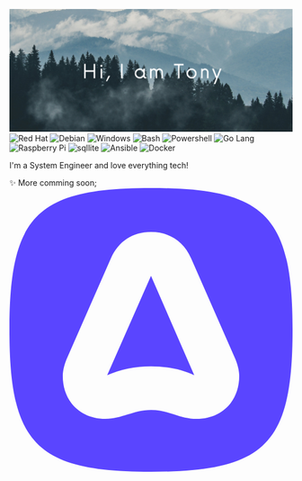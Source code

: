 ![Header Image](https://github.com/acavella/acavella/blob/master/assets/header.png)
![Red Hat](https://img.shields.io/badge/-Red%20Hat-41454A?logo=redhat)
![Debian](https://img.shields.io/badge/-Debian-41454A?logo=debian)
![Windows](https://img.shields.io/badge/-Windows-41454A?logo=windows)
![Bash](https://img.shields.io/badge/-Bash-41454A?logo=gnubash)
![Powershell](https://img.shields.io/badge/-Powershell-41454A?logo=powershell)
![Go Lang](https://img.shields.io/badge/-Go-41454A?logo=go)
![Raspberry Pi](https://img.shields.io/badge/-Raspberry%20Pi-41454A?logo=raspberrypi)
![sqllite](https://img.shields.io/badge/-sqlite-41454A?logo=sqlite)
![Ansible](https://img.shields.io/badge/-Ansible-41454A?logo=ansible)
![Docker](https://img.shields.io/badge/-Docker-41454A?logo=Docker)

I'm a System Engineer and love everything tech!

✨ More comming soon;
<svg viewBox="0 0 128 128">
<path fill-rule="evenodd" clip-rule="evenodd" d="M0 64c0 51.617 12.383 64 64 64 51.617 0 64-12.383 64-64 0-51.617-12.383-64-64-64C12.383 0 0 12.383 0 64zm25.808 13.295l20.075-45.621C49.27 23.984 55.788 19.813 64 19.813c8.212 0 14.729 4.17 18.118 11.86l20.074 45.622c.912 2.216 1.694 5.084 1.694 7.56 0 11.34-7.951 19.291-19.292 19.291-3.862 0-6.93-.985-10.035-1.983-3.182-1.022-6.403-2.057-10.559-2.057-4.108 0-7.408 1.044-10.653 2.071-3.138.993-6.225 1.969-9.941 1.969-11.34 0-19.292-7.95-19.292-19.29 0-2.477.783-5.345 1.695-7.561zM64 39.625l-19.813 44.84c5.866-2.738 12.644-4.041 19.813-4.041 6.909 0 13.947 1.303 19.552 4.04L64 39.626z" fill="#5A45FF"></path>
</svg>
<!--
**acavella/acavella** is a ✨ _special_ ✨ repository because its `README.md` (this file) appears on your GitHub profile.

Here are some ideas to get you started:

- 🔭 I’m currently working on ...
- 🌱 I’m currently learning ...
- 👯 I’m looking to collaborate on ...
- 🤔 I’m looking for help with ...
- 💬 Ask me about ...
- 📫 How to reach me: ...
- 😄 Pronouns: ...
- ⚡ Fun fact: ...
-->

